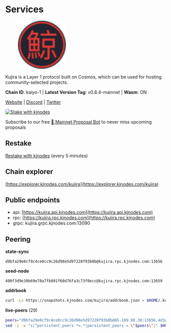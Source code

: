 # Services

<figure><img src="https://raw.githubusercontent.com/kj89/cosmos-images/main/logos/kujira.png" width="150" alt=""><figcaption></figcaption></figure>

Kujira is a Layer 1 protocol built on Cosmos, which can be used for  hosting community-selected projects.

**Chain ID**: kaiyo-1 | **Latest Version Tag**: v0.8.4-mainnet | **Wasm**: ON

[Website](https://kujira.app) | [Discord](https://discord.gg/teamkujira) | [Twitter](https://twitter.com/TeamKujira)

[![Stake with kjnodes](https://i.ibb.co/cr44Q8j/button-stake-with-kjnodes.png)](https://restake.app/kujira/kujiravaloper1tnuqj73jfn3724lqz34c27tuv80nv336sadqym)

Subscribe to our free [🤖 Mainnet Proposal Bot](https://t.me/kjnodes_proposal_bot) to never miss upcoming proposals

## Restake

[Restake with kjnodes](https://restake.app/kujira/kujiravaloper1tnuqj73jfn3724lqz34c27tuv80nv336sadqym) (every 5 minutes)
## Chain explorer
[https://explorer.kjnodes.com/kujira](https://explorer.kjnodes.com/kujira)

## Public endpoints

* api: [https://kujira.api.kjnodes.com](https://kujira.api.kjnodes.com)
* rpc: [https://kujira.rpc.kjnodes.com](https://kujira.rpc.kjnodes.com)
* grpc: kujira.grpc.kjnodes.com:13090

## Peering

**state-sync**

```text
d9bfa29e0cf9c4ce0cc9c26d98e5d97228f93b0b@kujira.rpc.kjnodes.com:13656
```

**seed-node**

```text
400f3d9e30b69e78a7fb891f60d76fa3c73f0ecc@kujira.rpc.kjnodes.com:13659
```

**addrbook**
```bash
curl -Ls https://snapshots.kjnodes.com/kujira/addrbook.json > $HOME/.kujira/config/addrbook.json
```

**live-peers** (29)
```bash
peers="d9bfa29e0cf9c4ce0cc9c26d98e5d97228f93b0b@65.109.88.38:13656,4d3ecadfa5002bdd407c56c04933999b8f96cfbd@34.173.154.254:26656,27227b6c380d806bc9c934bdbd8ca060fb61d7df@217.174.247.59:15602,d6d14f99ef25c8ffee6fa4afca40fece0c1ab9fe@107.181.229.154:20656,af9465035c6111c6cedddd7bdee60c78a8f9921c@54.235.174.123:26656,b690b0e6a904fc0172ef1eccc07bea9f48f4e454@141.94.73.39:53756,a9ed3a9256cbabe889b2989ad99a3e7e173c3ffe@108.165.178.242:26655,52739251216bd8e7d17ac69810f83bf58a7b1b10@47.144.5.20:26656,b212d5740b2e11e54f56b072dc13b6134650cfb5@169.155.169.213:26656,1d6fceb2a8182e9b91d105053dbe03bc9248bcd0@89.163.146.22:26656,09076c7908db88316498cf4cd4702a8d269e0da9@15.235.114.85:26656,da2673cf09dc2c124947827f4cf5e7c17114d504@142.132.202.98:26656,7f83a8f94bddb377ff195b3c9ee2abc91ddf0433@51.81.242.74:26656,861f4624276d80aa538ad446ce608910ca24940d@148.251.177.45:11656,79ace78a1fb98876c7bcbf8ec54864b740aa76ff@65.108.128.201:11856,698529d303400cc4dff026c6c47eb0dc6547b595@95.216.43.190:36346,ebc272824924ea1a27ea3183dd0b9ba713494f83@178.211.139.77:26796,9dc8a19299064e8d5a414a1fc25dd0d12d9871c8@138.201.16.240:30095,0cd7caa189ab5e3fb19b4d32516027b578ab7838@45.79.118.43:26656,ecafd5cadaf3526a588550a7bc343ce2670c988d@185.16.39.231:26656,01d708d4124f30700c05c97947ae10231d8755f7@95.217.197.100:26655,1d436f8d9a36e7d93d897012dd4e98871e8c4fbb@65.108.137.37:26656,6ae61aaf7973ae5e1b54804fc6b8f636ed474bcd@104.45.204.217:26656,e751b31b5444ed4a7489a456be805c736756eeb8@195.3.223.19:26656,58fc044463399f5c2d94a39e3474ea6196dab0bd@65.108.198.118:11856,b29969a2384159db8f8052bc118066bd067157c4@85.215.105.19:15602,b12591db8b67f7a78b2834b5c122299fdb6c8deb@65.108.201.154:2060,3d150f6a71caca5607daff69c9049c04c37da64e@51.210.223.186:30095,935c1065ad23338a5e6a75f08fb650f9f46dbd3e@65.108.201.167:26656"
sed -i -e "s|^persistent_peers *=.*|persistent_peers = \"$peers\"|" $HOME/.kujira/config/config.toml
```
